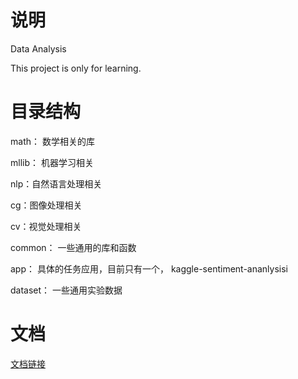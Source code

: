 说明
=

Data Analysis

This project is only for learning.  

目录结构
=
math： 数学相关的库  

mllib： 机器学习相关  

nlp：自然语言处理相关  

cg：图像处理相关  

cv：视觉处理相关  

common： 一些通用的库和函数  

app： 具体的任务应用，目前只有一个， kaggle-sentiment-ananlysisi  

dataset： 一些通用实验数据  

文档
=
[文档链接](http://liuxiaoliang.github.io/)
